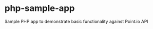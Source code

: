 php-sample-app
==============

Sample PHP app to demonstrate basic functionality against Point.io API
